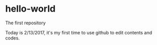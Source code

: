 # hello-world
The first repository

Today is 2/13/2017, it's my first time to use github to edit contents and codes.
